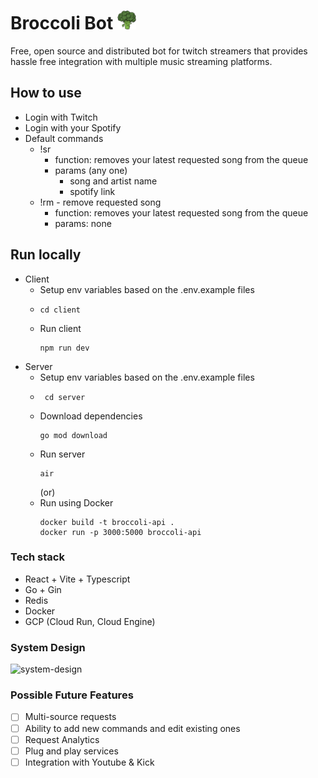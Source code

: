 # Broccoli Bot <img src='./client/public/broccoli-icon.svg' type='image/svg+xml' style="width:30px"/>

Free, open source and distributed bot for twitch streamers that provides hassle free integration with multiple music streaming platforms.

## How to use

- Login with Twitch
- Login with your Spotify
- Default commands
  - !sr
    - function: removes your latest requested song from the queue
    - params (any one)
      - song and artist name
      - spotify link
  - !rm - remove requested song
    - function: removes your latest requested song from the queue
    - params: none

## Run locally

- Client
  - Setup env variables based on the .env.example files
  - ```
    cd client
    ```
  - Run client
    ```
    npm run dev
    ```
- Server
  - Setup env variables based on the .env.example files
  - ```
     cd server
    ```
  - Download dependencies
    ```
    go mod download
    ```
  - Run server
    ```
    air
    ```
    (or)
  - Run using Docker
    ```
    docker build -t broccoli-api .
    docker run -p 3000:5000 broccoli-api
    ```

### Tech stack

- React + Vite + Typescript
- Go + Gin
- Redis
- Docker
- GCP (Cloud Run, Cloud Engine)
<!-- * PostgreSQL -->

### System Design

![system-design](https://github.com/user-attachments/assets/31797fe7-d704-477f-afc2-fc0b574cca94)

### Possible Future Features

- [ ] Multi-source requests
- [ ] Ability to add new commands and edit existing ones
- [ ] Request Analytics
- [ ] Plug and play services
- [ ] Integration with Youtube & Kick
